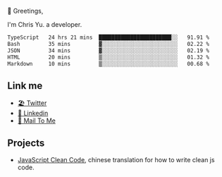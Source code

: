👋 Greetings, 

I'm Chris Yu. a developer. 


<!--START_SECTION:waka-->

```txt
TypeScript   24 hrs 21 mins  ███████████████████████░░   91.91 %
Bash         35 mins         ▓░░░░░░░░░░░░░░░░░░░░░░░░   02.22 %
JSON         34 mins         ▓░░░░░░░░░░░░░░░░░░░░░░░░   02.19 %
HTML         20 mins         ▒░░░░░░░░░░░░░░░░░░░░░░░░   01.32 %
Markdown     10 mins         ▒░░░░░░░░░░░░░░░░░░░░░░░░   00.68 %
```

<!--END_SECTION:waka-->

## Link me

- [🏖️ Twitter](https://twitter.com/yuetong3yu)
- [🧳 Linkedin](https://www.linkedin.com/in/yuetong3yu)
- [📧 Mail To Me](mailto:yuetong3yu@gmail.com)


## Projects 

- [JavaScript Clean Code](https://js-clean-code-cn.vercel.app/), chinese translation for how to write clean js code.
